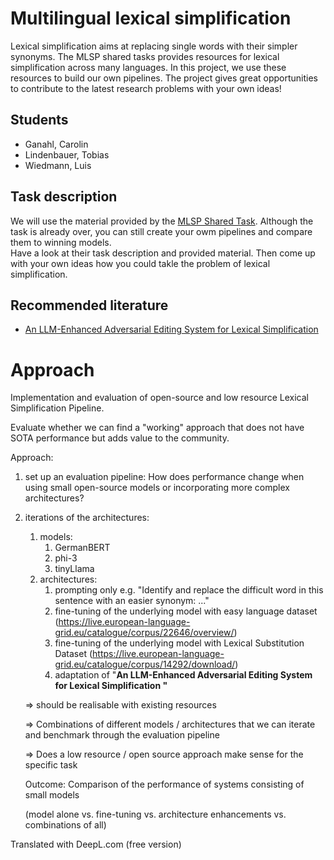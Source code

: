 # Multilingual lexical simplification
Lexical simplification aims at replacing single words with their simpler synonyms. The MLSP shared tasks provides resources for lexical simplification across many languages. In this project, we use these resources to build our own pipelines. The project gives great opportunities to contribute to the latest research problems with your own ideas!

## Students
* Ganahl, Carolin
* Lindenbauer, Tobias
* Wiedmann, Luis

## Task description
We will use the material provided by the [MLSP Shared Task](https://sites.google.com/view/mlsp-sharedtask-2024). Although the task is already over, you can still create your owm pipelines and compare them to winning models.  
Have a look at their task description and provided material. Then come up with your own ideas how you could takle the problem of lexical simplification.

## Recommended literature
- [An LLM-Enhanced Adversarial Editing System for Lexical Simplification](https://arxiv.org/abs/2402.14704)

# Approach

Implementation and evaluation of open-source and low resource Lexical Simplification Pipeline.

Evaluate whether we can find a "working" approach that does not have SOTA performance but adds value to the community.

Approach: 

1. set up an evaluation pipeline: How does performance change when using small open-source models or incorporating more complex architectures?
2. iterations of the architectures:
    1. models: 
        1. GermanBERT
        2. phi-3
        3. tinyLlama
    2. architectures:
        1. prompting only e.g. "Identify and replace the difficult word in this sentence with an easier synonym: ..."
        2. fine-tuning of the underlying model with easy language dataset (https://live.european-language-grid.eu/catalogue/corpus/22646/overview/)
        3. fine-tuning of the underlying model with Lexical Substitution Dataset (https://live.european-language-grid.eu/catalogue/corpus/14292/download/)
        4. adaptation of "**An LLM-Enhanced Adversarial Editing System for Lexical Simplification "**
    
    ⇒ should be realisable with existing resources
    
    ⇒ Combinations of different models / architectures that we can iterate and benchmark through the evaluation pipeline
    
    ⇒ Does a low resource / open source approach make sense for the specific task
    
    Outcome: Comparison of the performance of systems consisting of small models 
    
    (model alone vs. fine-tuning vs. architecture enhancements vs. combinations of all)

Translated with DeepL.com (free version)
